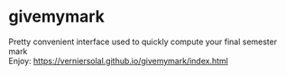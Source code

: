# givemymark
Pretty convenient interface used to quickly compute your final semester mark  
Enjoy: https://verniersolal.github.io/givemymark/index.html
